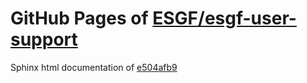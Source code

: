 GitHub Pages of [ESGF/esgf-user-support](https://github.com/ESGF/esgf-user-support.git)
===
Sphinx html documentation of [e504afb9](https://github.com/ESGF/esgf-user-support/tree/e504afb969147f3fc5a917161e0a2417aca53450)
